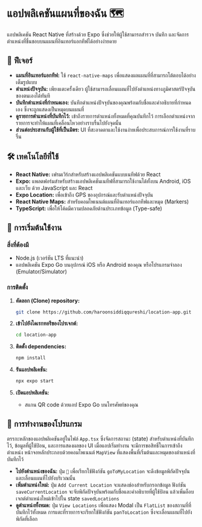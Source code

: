 # แอปพลิเคชันแผนที่ของฉัน 🗺️

แอปพลิเคชัน React Native ที่สร้างด้วย Expo ซึ่งช่วยให้ผู้ใช้สามารถสำรวจ บันทึก และจัดการตำแหน่งที่ชื่นชอบบนแผนที่อินเทอร์แอกทีฟได้อย่างง่ายดาย

## 🌟 ฟีเจอร์

* **แผนที่อินเทอร์แอกทีฟ:** ใช้ `react-native-maps` เพื่อแสดงผลแผนที่ที่สามารถโต้ตอบได้อย่างเต็มรูปแบบ
* **ตำแหน่งปัจจุบัน:** เพียงแตะครั้งเดียว ผู้ใช้สามารถเลื่อนแผนที่ไปยังตำแหน่งทางภูมิศาสตร์ปัจจุบันของตนเองได้ทันที
* **บันทึกตำแหน่งที่กำหนดเอง:** บันทึกตำแหน่งปัจจุบันของคุณพร้อมกับชื่อและคำอธิบายที่กำหนดเอง ซึ่งจะถูกแสดงเป็นหมุดบนแผนที่
* **ดูรายการตำแหน่งที่บันทึกไว้:** เข้าถึงรายการตำแหน่งทั้งหมดที่คุณบันทึกไว้ การเลือกตำแหน่งจากรายการจะทำให้แผนที่เคลื่อนไหวอย่างราบรื่นไปยังจุดนั้น
* **ส่วนต่อประสานกับผู้ใช้ที่เป็นมิตร:** UI ที่สะอาดตาและใช้งานง่ายเพื่อประสบการณ์การใช้งานที่ราบรื่น

## 🛠️ เทคโนโลยีที่ใช้

* **React Native:** เฟรมเวิร์กสำหรับสร้างแอปพลิเคชันแบบเนทีฟด้วย React
* **Expo:** แพลตฟอร์มสำหรับสร้างแอปพลิเคชันเนทีฟที่สามารถใช้งานได้ทั้งบน Android, iOS และเว็บ ด้วย JavaScript และ React
* **Expo Location:** เพื่อเข้าถึง GPS ของอุปกรณ์และรับตำแหน่งปัจจุบัน
* **React Native Maps:** สำหรับคอมโพเนนต์แผนที่อินเทอร์แอกทีฟและหมุด (Markers)
* **TypeScript:** เพื่อให้โค้ดมีความปลอดภัยด้านประเภทข้อมูล (Type-safe)

## 🚀 การเริ่มต้นใช้งาน

### สิ่งที่ต้องมี

* Node.js (เวอร์ชัน LTS ที่แนะนำ)
* แอปพลิเคชัน Expo Go บนอุปกรณ์ iOS หรือ Android ของคุณ หรือโปรแกรมจำลอง (Emulator/Simulator)

### การติดตั้ง

1.  **คัดลอก (Clone) repository:**
    ```bash
    git clone https://github.com/haroonsiddiqqureshi/location-app.git
    ```

2.  **เข้าไปยังไดเรกทอรีของโปรเจกต์:**
    ```bash
    cd location-app
    ```

3.  **ติดตั้ง dependencies:**
    ```bash
    npm install
    ```

4.  **รันแอปพลิเคชัน:**
    ```bash
    npx expo start
    ```

5.  **เปิดแอปพลิเคชัน:**
    * สแกน QR code ด้วยแอป Expo Go บนโทรศัพท์ของคุณ

## 📝 การทำงานของโปรแกรม

ตรรกะหลักของแอปพลิเคชันอยู่ในไฟล์ `App.tsx` ซึ่งจัดการสถานะ (state) สำหรับตำแหน่งที่บันทึกไว้, ข้อมูลที่ผู้ใช้ป้อน, และการแสดงผลของ UI เมื่อแอปเริ่มทำงาน จะมีการขอสิทธิ์ในการเข้าถึงตำแหน่ง หน้าจอหลักประกอบด้วยคอมโพเนนต์ `MapView` ที่แสดงพื้นที่เริ่มต้นและหมุดของตำแหน่งที่บันทึกไว้

* **ไปยังตำแหน่งของฉัน:** ปุ่ม `📍` เพื่อเรียกใช้ฟังก์ชัน `goToMyLocation` จะดึงข้อมูลพิกัดปัจจุบันและเลื่อนแผนที่ไปยังบริเวณนั้น
* **เพิ่มตำแหน่งใหม่:** ปุ่ม `Add Current Location` จะแสดงช่องสำหรับกรอกข้อมูล ฟังก์ชัน `saveCurrentLocation` จะจับพิกัดปัจจุบันพร้อมกับชื่อและคำอธิบายที่ผู้ใช้ป้อน แล้วเพิ่มอ็อบเจกต์ตำแหน่งใหม่เข้าไปใน state `savedLocations`
* **ดูตำแหน่งทั้งหมด:** ปุ่ม `View Locations` เพื่อแสดง Modal เป็น `FlatList` ของสถานที่ที่บันทึกไว้ทั้งหมด การแตะที่รายการจะเรียกใช้ฟังก์ชัน `panToLocation` ซึ่งจะเลื่อนแผนที่ไปยังพิกัดที่เลือก
